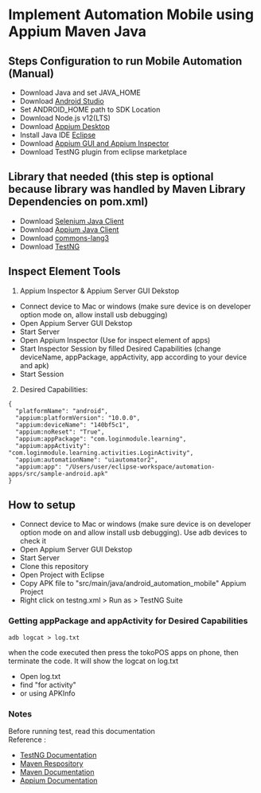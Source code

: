 # Implement Automation Mobile using Appium Maven Java

## Steps Configuration to run Mobile Automation (Manual)
- Download Java and set JAVA_HOME
- Download [Android Studio](https://developer.android.com/studio)
- Set ANDROID_HOME path to SDK Location
- Download Node.js v12(LTS)
- Download [Appium Desktop](http://appium.io/downloads.html)
- Install Java IDE [Eclipse](https://www.eclipse.org/downloads/)
- Download [Appium GUI and Appium Inspector](https://appium.io/downloads.html)
- Download TestNG plugin from eclipse marketplace

## Library that needed (this step is optional because library was handled by Maven Library Dependencies on pom.xml)
- Download [Selenium Java Client](https://www.selenium.dev/downloads/)
- Download [Appium Java Client](http://appium.io/downloads.html)
- Download [commons-lang3](https://commons.apache.org/proper/commons-lang/download_lang.cgi)
- Download [TestNG](https://testng.org/doc/download.html)

## Inspect Element Tools

1. Appium Inspector & Appium Server GUI Dekstop
- Connect device to Mac or windows (make sure device is on developer option mode on, allow install usb debugging)
- Open Appium Server GUI Dekstop
- Start Server
- Open Appium Inspector (Use for inspect element of apps)
- Start Inspector Session by filled Desired Capabilities (change deviceName, appPackage, appActivity, app according to your device and apk)
- Start Session

2. Desired Capabilities:

```
{
  "platformName": "android",
  "appium:platformVersion": "10.0.0",
  "appium:deviceName": "140bf5c1",
  "appium:noReset": "True",
  "appium:appPackage": "com.loginmodule.learning",
  "appium:appActivity": "com.loginmodule.learning.activities.LoginActivity",
  "appium:automationName": "uiautomator2",
  "appium:app": "/Users/user/eclipse-workspace/automation-apps/src/sample-android.apk"
}
```

## How to setup
- Connect device to Mac or windows (make sure device is on developer option mode on and allow install usb debugging). Use adb devices to check it
- Open Appium Server GUI Dekstop
- Start Server
- Clone this repository
- Open Project with Eclipse
- Copy APK file to "src/main/java/android_automation_mobile" Appium Project
- Right click on testng.xml > Run as > TestNG Suite 

### Getting appPackage and appActivity for Desired Capabilities 
```
adb logcat > log.txt
```
when the code executed then press the tokoPOS apps on phone, then terminate the code.
It will show the logcat on log.txt
- Open log.txt
- find "for activity"
- or using APKInfo


### Notes 
Before running test, read this documentation<br/>
Reference :
- [TestNG Documentation](https://testng.org/doc/documentation-main.html#running-testng)
- [Maven Respository](https://mvnrepository.com/)
- [Maven Documentation](https://maven.apache.org/guides/)
- [Appium Documentation](https://appium.io/docs/en/about-appium/api/)


